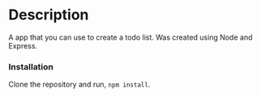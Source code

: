 # Description 

A  app that you can use to create a todo list. Was created using Node and Express. 

### Installation

Clone the repository and run, ```npm install```. 



